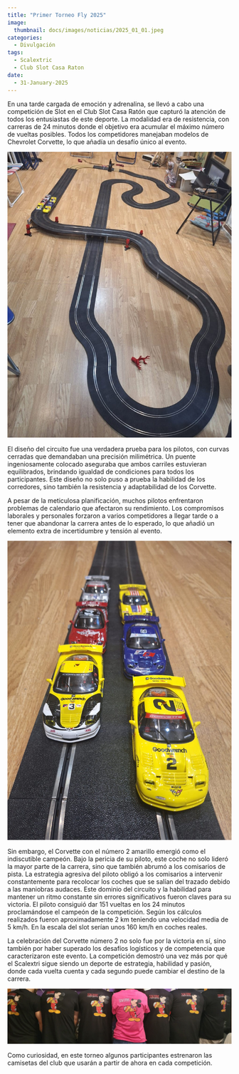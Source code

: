 ```yaml
---
title: "Primer Torneo Fly 2025"
image: 
  thumbnail: docs/images/noticias/2025_01_01.jpeg
categories:
  - Divulgación
tags:
  - Scalextric
  - Club Slot Casa Raton
date:
  - 31-January-2025
---
```



En una tarde cargada de emoción y adrenalina, se llevó a cabo una competición de Slot en el Club Slot Casa Ratón que capturó la atención de todos los entusiastas de este deporte. La modalidad era de resistencia, con carreras de 24 minutos donde el objetivo era acumular el máximo número de vueltas posibles. Todos los competidores manejaban modelos de Chevrolet Corvette, lo que añadía un desafío único al evento.

![](../docs/images/noticias/2025_01_02.jpeg)

El diseño del circuito fue una verdadera prueba para los pilotos, con curvas cerradas que demandaban una precisión milimétrica. Un puente ingeniosamente colocado aseguraba que ambos carriles estuvieran equilibrados, brindando igualdad de condiciones para todos los participantes. Este diseño no solo puso a prueba la habilidad de los corredores, sino también la resistencia y adaptabilidad de los Corvette.

A pesar de la meticulosa planificación, muchos pilotos enfrentaron problemas de calendario que afectaron su rendimiento. Los compromisos laborales y personales forzaron a varios competidores a llegar tarde o a tener que abandonar la carrera antes de lo esperado, lo que añadió un elemento extra de incertidumbre y tensión al evento.

![](../docs/images/noticias/2025_01_03.jpeg)

Sin embargo, el Corvette con el número 2 amarillo emergió como el indiscutible campeón. Bajo la pericia de su piloto, este coche no solo lideró la mayor parte de la carrera, sino que también abrumó a los comisarios de pista. La estrategia agresiva del piloto obligó a los comisarios a intervenir constantemente para recolocar los coches que se salían del trazado debido a las maniobras audaces. Este dominio del circuito y la habilidad para mantener un ritmo constante sin errores significativos fueron claves para su victoria. El piloto consiguió dar 151 vueltas en los 24 minutos proclamándose el campeón de la competición. Según los cálculos realizados fueron aproximadamente 2 km teniendo una velocidad media de 5 km/h. En la escala del slot serían unos 160 km/h en coches reales.

La celebración del Corvette número 2 no solo fue por la victoria en sí, sino también por haber superado los desafíos logísticos y de competencia que caracterizaron este evento. La competición demostró una vez más por qué el Scalextri sigue siendo un deporte de estrategia, habilidad y pasión, donde cada vuelta cuenta y cada segundo puede cambiar el destino de la carrera.

![](../docs/images/noticias/2025_01_05.jpeg)

Como curiosidad, en este torneo algunos participantes estrenaron las camisetas del club que usarán a partir de ahora en cada competición.
